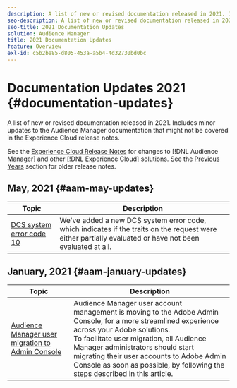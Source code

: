 ```yaml
---
description: A list of new or revised documentation released in 2021. Includes minor updates to the Audience Manager documentation that might not be covered in the Experience Cloud release notes.
seo-description: A list of new or revised documentation released in 2021. Includes minor updates to the Audience Manager documentation that might not be covered in the Experience Cloud release notes.
seo-title: 2021 Documentation Updates
solution: Audience Manager
title: 2021 Documentation Updates
feature: Overview
exl-id: c5b2be85-d805-453a-a5b4-4d32730bd0bc
---
```

# Documentation Updates 2021 {#documentation-updates}

A list of new or revised documentation released in 2021. Includes minor updates to the Audience Manager documentation that might not be covered in the Experience Cloud release notes.

See the [Experience Cloud Release Notes](https://docs.adobe.com/content/help/en/release-notes/experience-cloud/current.html) for changes to [!DNL Audience Manager] and other [!DNL Experience Cloud] solutions. See the [Previous Years](../docs-updates/docs-2020.md) section for older release notes.

## May, 2021 {#aam-may-updates}

| Topic | Description |
|--- |----|
|[DCS system error code 10](../api/dcs-intro/dcs-api-reference/dcs-error-codes.md)| We've added a new DCS system error code, which indicates if the traits on the request were either partially evaluated or have not been evaluated at all. |

## January, 2021 {#aam-january-updates}

| Topic | Description |
|--- |----|
|[Audience Manager user migration to Admin Console](/help/using/features/administration/admin-console-migration.md)| Audience Manager user account management is moving to the Adobe Admin Console, for a more streamlined experience across your Adobe solutions. <br> To facilitate user migration, all Audience Manager administrators should start migrating their user accounts to Adobe Admin Console as soon as possible, by following the steps described in this article. |
